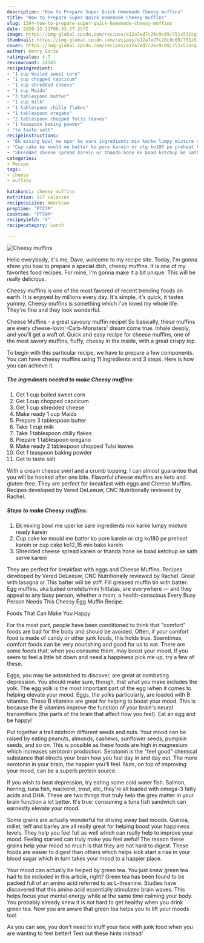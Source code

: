 ```yaml
---
description: "How to Prepare Super Quick Homemade Cheesy muffins"
title: "How to Prepare Super Quick Homemade Cheesy muffins"
slug: 1344-how-to-prepare-super-quick-homemade-cheesy-muffins
date: 2020-12-22T06:33:37.257Z
image: https://img-global.cpcdn.com/recipes/e12a7ed7c26c9c09/751x532cq70/cheesy-muffins-recipe-main-photo.jpg
thumbnail: https://img-global.cpcdn.com/recipes/e12a7ed7c26c9c09/751x532cq70/cheesy-muffins-recipe-main-photo.jpg
cover: https://img-global.cpcdn.com/recipes/e12a7ed7c26c9c09/751x532cq70/cheesy-muffins-recipe-main-photo.jpg
author: Henry Garza
ratingvalue: 4.7
reviewcount: 24143
recipeingredient:
- "1 cup boiled sweet corn"
- "1 cup chopped capcicum"
- "1 cup shredded cheese"
- "1 cup Maida"
- "3 tablespoon butter"
- "1 cup milk"
- "1 tablespoon chilly flakes"
- "1 tablespoon oregano"
- "2 tablespoon chopped Tulsi leaves"
- "1 teaspoon baking powder"
- "to taste salt"
recipeinstructions:
- "Ek mixing bowl me uper ke sare ingredients mix karke lumpy mixture ready karein"
- "Cup cake ke mould me batter ko pore karein or otg ko180 pe preheat karein or cup cake ko12_15 min bake karein"
- "Shredded cheese spread karein or thanda hone ke baad ketchup ke sath serve karein"
categories:
- Recipe
tags:
- cheesy
- muffins

katakunci: cheesy muffins 
nutrition: 117 calories
recipecuisine: American
preptime: "PT27M"
cooktime: "PT59M"
recipeyield: "4"
recipecategory: Lunch

---
```



![Cheesy muffins](https://img-global.cpcdn.com/recipes/e12a7ed7c26c9c09/751x532cq70/cheesy-muffins-recipe-main-photo.jpg)

Hello everybody, it's me, Dave, welcome to my recipe site. Today, I'm gonna show you how to prepare a special dish, cheesy muffins. It is one of my favorites food recipes. For mine, I'm gonna make it a bit unique. This will be really delicious.

Cheesy muffins is one of the most favored of recent trending foods on earth. It is enjoyed by millions every day. It's simple, it's quick, it tastes yummy. Cheesy muffins is something which I've loved my whole life. They're fine and they look wonderful.

Cheese Muffins - a great savoury muffin recipe! So basically, these muffins are every cheese-lovin&#39;-Carb-Monsters&#39; dream come true. Inhale deeply, and you&#39;ll get a waft of. Quick and easy recipe for cheese muffins, one of the most savory muffins, fluffy, cheesy in the inside, with a great crispy top.


To begin with this particular recipe, we have to prepare a few components. You can have cheesy muffins using 11 ingredients and 3 steps. Here is how you can achieve it.

<!--inarticleads1-->

##### The ingredients needed to make Cheesy muffins:

1. Get 1 cup boiled sweet corn
1. Get 1 cup chopped capcicum
1. Get 1 cup shredded cheese
1. Make ready 1 cup Maida
1. Prepare 3 tablespoon butter
1. Take 1 cup milk
1. Take 1 tablespoon chilly flakes
1. Prepare 1 tablespoon oregano
1. Make ready 2 tablespoon chopped Tulsi leaves
1. Get 1 teaspoon baking powder
1. Get to taste salt


With a cream cheese swirl and a crumb topping, I can almost guarantee that you will be hooked after one bite. Flavorful cheese muffins are keto and gluten-free. They are perfect for breakfast with eggs and Cheese Muffins. Recipes developed by Vered DeLeeuw, CNC Nutritionally reviewed by Rachel. 

<!--inarticleads2-->

##### Steps to make Cheesy muffins:

1. Ek mixing bowl me uper ke sare ingredients mix karke lumpy mixture ready karein
1. Cup cake ke mould me batter ko pore karein or otg ko180 pe preheat karein or cup cake ko12_15 min bake karein
1. Shredded cheese spread karein or thanda hone ke baad ketchup ke sath serve karein


They are perfect for breakfast with eggs and Cheese Muffins. Recipes developed by Vered DeLeeuw, CNC Nutritionally reviewed by Rachel. Great with lasagna or This batter will be stiff. Fill greased muffin tin with batter. Egg muffins, aka baked omelets/mini frittatas, are everywhere — and they appeal to any busy person, whether a mom, a health-conscious Every Busy Person Needs This Cheesy Egg Muffin Recipe. 

Foods That Can Make You Happy


For the most part, people have been conditioned to think that "comfort" foods are bad for the body and should be avoided. Often, if your comfort food is made of candy or other junk foods, this holds true. Soemtimes, comfort foods can be very nourishing and good for us to eat. There are some foods that, when you consume them, may boost your mood. If you seem to feel a little bit down and need a happiness pick me up, try a few of these.

Eggs, you may be astonished to discover, are great at combating depression. You should make sure, though, that what you make includes the yolk. The egg yolk is the most important part of the egg iwhen it comes to helping elevate your mood. Eggs, the yolks particularly, are loaded with B vitamins. These B vitamins are great for helping to boost your mood. This is because the B vitamins improve the function of your brain's neural transmitters (the parts of the brain that affect how you feel). Eat an egg and be happy!

Put together a trail mixfrom different seeds and nuts. Your mood can be raised by eating peanuts, almonds, cashews, sunflower seeds, pumpkin seeds, and so on. This is possible as these foods are high in magnesium which increases serotonin production. Serotonin is the "feel good" chemical substance that directs your brain how you feel day in and day out. The more serotonin in your brain, the happier you'll feel. Nuts, on top of improving your mood, can be a superb protein source.

If you wish to beat depression, try eating some cold water fish. Salmon, herring, tuna fish, mackerel, trout, etc, they're all loaded with omega-3 fatty acids and DHA. These are two things that truly help the grey matter in your brain function a lot better. It's true: consuming a tuna fish sandwich can earnestly elevate your mood. 

Some grains are actually wonderful for driving away bad moods. Quinoa, millet, teff and barley are all really great for helping boost your happiness levels. They help you feel full as well which can really help to improve your mood. Feeling starved can truly make you feel awful! The reason these grains help your mood so much is that they are not hard to digest. These foods are easier to digest than others which helps kick start a rise in your blood sugar which in turn takes your mood to a happier place.

Your mood can actually be helped by green tea. You just knew green tea had to be included in this article, right? Green tea has been found to be packed full of an amino acid referred to as L-theanine. Studies have discovered that this amino acid essentially stimulates brain waves. This helps focus your mental energy while at the same time calming your body. You probably already knew it is not hard to get healthy when you drink green tea. Now you are aware that green tea helps you to lift your moods too!

As you can see, you don't need to stuff your face with junk food when you are wanting to feel better! Test out  these hints  instead!

